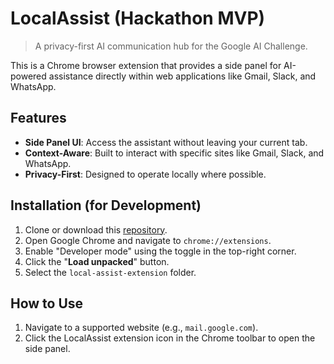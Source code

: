 # LocalAssist (Hackathon MVP)

> A privacy-first AI communication hub for the Google AI Challenge.

This is a Chrome browser extension that provides a side panel for AI-powered assistance directly within web applications like Gmail, Slack, and WhatsApp.

## Features

- **Side Panel UI**: Access the assistant without leaving your current tab.
- **Context-Aware**: Built to interact with specific sites like Gmail, Slack, and WhatsApp.
- **Privacy-First**: Designed to operate locally where possible.

## Installation (for Development)

1.  Clone or download this [repository](https://github.com/Banoth-Rajesham/local-assist-extension).
2.  Open Google Chrome and navigate to `chrome://extensions`.
3.  Enable "Developer mode" using the toggle in the top-right corner.
4.  Click the "**Load unpacked**" button.
5.  Select the `local-assist-extension` folder.

## How to Use

1.  Navigate to a supported website (e.g., `mail.google.com`).
2.  Click the LocalAssist extension icon in the Chrome toolbar to open the side panel.